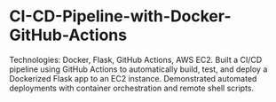 # CI-CD-Pipeline-with-Docker-GitHub-Actions
Technologies: Docker, Flask, GitHub Actions, AWS EC2.     Built a CI/CD pipeline using GitHub Actions to automatically build, test, and deploy a Dockerized Flask app to an EC2 instance. Demonstrated automated deployments with container orchestration and remote shell scripts.

